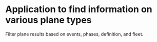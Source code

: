 # Application to find information on various plane types

Filter plane results based on events, phases, definition, and fleet.
